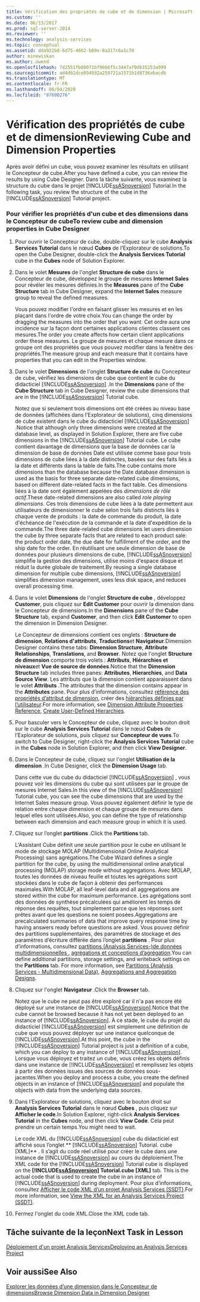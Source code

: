 ```yaml
---
title: Vérification des propriétés de cube et de dimension | Microsoft Docs
ms.custom: ''
ms.date: 06/13/2017
ms.prod: sql-server-2014
ms.reviewer: ''
ms.technology: analysis-services
ms.topic: conceptual
ms.assetid: dda922b8-6d75-4662-b09e-8a317c6a1c70
author: minewiskan
ms.author: owend
ms.openlocfilehash: 7d2551fb88071bf9666f5c3447a70db35253a999
ms.sourcegitcommit: ad4d92dce894592a259721a1571b1d8736abacdb
ms.translationtype: MT
ms.contentlocale: fr-FR
ms.lasthandoff: 08/04/2020
ms.locfileid: "87600276"
---
```

# <a name="reviewing-cube-and-dimension-properties"></a><span data-ttu-id="3c5d9-102">Vérification des propriétés de cube et de dimension</span><span class="sxs-lookup"><span data-stu-id="3c5d9-102">Reviewing Cube and Dimension Properties</span></span>
  <span data-ttu-id="3c5d9-103">Après avoir défini un cube, vous pouvez examiner les résultats en utilisant le Concepteur de cube.</span><span class="sxs-lookup"><span data-stu-id="3c5d9-103">After you have defined a cube, you can review the results by using Cube Designer.</span></span> <span data-ttu-id="3c5d9-104">Dans la tâche suivante, vous examinez la structure du cube dans le projet [!INCLUDE[ssASnoversion](../includes/ssasnoversion-md.md)] Tutorial.</span><span class="sxs-lookup"><span data-stu-id="3c5d9-104">In the following task, you review the structure of the cube in the [!INCLUDE[ssASnoversion](../includes/ssasnoversion-md.md)] Tutorial project.</span></span>  
  
### <a name="to-review-cube-and-dimension-properties-in-cube-designer"></a><span data-ttu-id="3c5d9-105">Pour vérifier les propriétés d'un cube et des dimensions dans le Concepteur de cube</span><span class="sxs-lookup"><span data-stu-id="3c5d9-105">To review cube and dimension properties in Cube Designer</span></span>  
  
1.  <span data-ttu-id="3c5d9-106">Pour ouvrir le Concepteur de cube, double-cliquez sur le cube **Analysis Services Tutorial** dans le nœud **Cubes** de l’Explorateur de solutions.</span><span class="sxs-lookup"><span data-stu-id="3c5d9-106">To open the Cube Designer, double-click the **Analysis Services Tutorial** cube in the **Cubes** node of Solution Explorer.</span></span>  
  
2.  <span data-ttu-id="3c5d9-107">Dans le volet **Mesures** de l'onglet **Structure de cube** dans le Concepteur de cube, développez le groupe de mesures **Internet Sales** pour révéler les mesures définies.</span><span class="sxs-lookup"><span data-stu-id="3c5d9-107">In the **Measures** pane of the **Cube Structure** tab in Cube Designer, expand the **Internet Sales** measure group to reveal the defined measures.</span></span>  
  
     <span data-ttu-id="3c5d9-108">Vous pouvez modifier l'ordre en faisant glisser les mesures et en les plaçant dans l'ordre de votre choix.</span><span class="sxs-lookup"><span data-stu-id="3c5d9-108">You can change the order by dragging the measures into the order that you want.</span></span> <span data-ttu-id="3c5d9-109">Cet ordre aura une incidence sur la façon dont certaines applications clientes classent ces mesures.</span><span class="sxs-lookup"><span data-stu-id="3c5d9-109">The order you create affects how certain client applications order these measures.</span></span> <span data-ttu-id="3c5d9-110">Le groupe de mesures et chaque mesure dans ce groupe ont des propriétés que vous pouvez modifier dans la fenêtre des propriétés.</span><span class="sxs-lookup"><span data-stu-id="3c5d9-110">The measure group and each measure that it contains have properties that you can edit in the Properties window.</span></span>  
  
3.  <span data-ttu-id="3c5d9-111">Dans le volet **Dimensions** de l'onglet **Structure de cube** du Concepteur de cube, vérifiez les dimensions de cube que contient le cube du didacticiel [!INCLUDE[ssASnoversion](../includes/ssasnoversion-md.md)] .</span><span class="sxs-lookup"><span data-stu-id="3c5d9-111">In the **Dimensions** pane of the **Cube Structure** tab in Cube Designer, review the cube dimensions that are in the [!INCLUDE[ssASnoversion](../includes/ssasnoversion-md.md)] Tutorial cube.</span></span>  
  
     <span data-ttu-id="3c5d9-112">Notez que si seulement trois dimensions ont été créées au niveau base de données (affichées dans l'Explorateur de solutions), cinq dimensions de cube existent dans le cube du didacticiel [!INCLUDE[ssASnoversion](../includes/ssasnoversion-md.md)] .</span><span class="sxs-lookup"><span data-stu-id="3c5d9-112">Notice that although only three dimensions were created at the database level, as displayed in Solution Explorer, there are five cube dimensions in the [!INCLUDE[ssASnoversion](../includes/ssasnoversion-md.md)] Tutorial cube.</span></span> <span data-ttu-id="3c5d9-113">Le cube contient davantage de dimensions que la base de données car la dimension de base de données Date est utilisée comme base pour trois dimensions de cube liées à la date distinctes, basées sur des faits liés à la date et différents dans la table de faits.</span><span class="sxs-lookup"><span data-stu-id="3c5d9-113">The cube contains more dimensions than the database because the Date database dimension is used as the basis for three separate date-related cube dimensions, based on different date-related facts in the fact table.</span></span> <span data-ttu-id="3c5d9-114">Ces dimensions liées à la date sont également appelées des *dimensions de rôle actif*.</span><span class="sxs-lookup"><span data-stu-id="3c5d9-114">These date-related dimensions are also called *role playing dimensions*.</span></span> <span data-ttu-id="3c5d9-115">Ces trois dimensions de cube liées à la date permettent aux utilisateurs de dimensionner le cube selon trois faits distincts liés à chaque vente de produits : la date de commande du produit, la date d'échéance de l'exécution de la commande et la date d'expédition de la commande.</span><span class="sxs-lookup"><span data-stu-id="3c5d9-115">The three date-related cube dimensions let users dimension the cube by three separate facts that are related to each product sale: the product order date, the due date for fulfillment of the order, and the ship date for the order.</span></span> <span data-ttu-id="3c5d9-116">En réutilisant une seule dimension de base de données pour plusieurs dimensions de cube, [!INCLUDE[ssASnoversion](../includes/ssasnoversion-md.md)] simplifie la gestion des dimensions, utilise moins d'espace disque et réduit la durée globale de traitement.</span><span class="sxs-lookup"><span data-stu-id="3c5d9-116">By reusing a single database dimension for multiple cube dimensions, [!INCLUDE[ssASnoversion](../includes/ssasnoversion-md.md)] simplifies dimension management, uses less disk space, and reduces overall processing time.</span></span>  
  
4.  <span data-ttu-id="3c5d9-117">Dans le volet **Dimensions** de l'onglet **Structure de cube** , développez **Customer**, puis cliquez sur **Edit Customer** pour ouvrir la dimension dans le Concepteur de dimensions.</span><span class="sxs-lookup"><span data-stu-id="3c5d9-117">In the **Dimensions** pane of the **Cube Structure** tab, expand **Customer**, and then click **Edit Customer** to open the dimension in Dimension Designer.</span></span>  
  
     <span data-ttu-id="3c5d9-118">Le Concepteur de dimensions contient ces onglets : **Structure de dimension**, **Relations d'attributs**, **Traductions**et **Navigateur**.</span><span class="sxs-lookup"><span data-stu-id="3c5d9-118">Dimension Designer contains these tabs: **Dimension Structure**, **Attribute Relationships**, **Translations**, and **Browser**.</span></span> <span data-ttu-id="3c5d9-119">Notez que l'onglet **Structure de dimension** comporte trois volets : **Attributs**, **Hiérarchies et niveaux**et **Vue de source de données**.</span><span class="sxs-lookup"><span data-stu-id="3c5d9-119">Notice that the **Dimension Structure** tab includes three panes: **Attributes**, **Hierarchies**, and **Data Source View**.</span></span> <span data-ttu-id="3c5d9-120">Les attributs que la dimension contient apparaissent dans le volet **Attributs** .</span><span class="sxs-lookup"><span data-stu-id="3c5d9-120">The attributes that the dimension contains appear in the **Attributes** pane.</span></span> <span data-ttu-id="3c5d9-121">Pour plus d’informations, consultez [référence des propriétés d’attribut de dimension](multidimensional-models/dimension-attribute-properties-reference.md), créer des [hiérarchies définies par l’utilisateur](multidimensional-models/user-defined-hierarchies-create.md).</span><span class="sxs-lookup"><span data-stu-id="3c5d9-121">For more information, see [Dimension Attribute Properties Reference](multidimensional-models/dimension-attribute-properties-reference.md), [Create User-Defined Hierarchies](multidimensional-models/user-defined-hierarchies-create.md).</span></span>  
  
5.  <span data-ttu-id="3c5d9-122">Pour basculer vers le Concepteur de cube, cliquez avec le bouton droit sur le cube **Analysis Services Tutorial** dans le nœud **Cubes** de l’Explorateur de solutions, puis cliquez sur **Concepteur de vues**.</span><span class="sxs-lookup"><span data-stu-id="3c5d9-122">To switch to Cube Designer, right-click the **Analysis Services Tutorial** cube in the **Cubes** node in Solution Explorer, and then click **View Designer**.</span></span>  
  
6.  <span data-ttu-id="3c5d9-123">Dans le Concepteur de cube, cliquez sur l'onglet **Utilisation de la dimension** .</span><span class="sxs-lookup"><span data-stu-id="3c5d9-123">In Cube Designer, click the **Dimension Usage** tab.</span></span>  
  
     <span data-ttu-id="3c5d9-124">Dans cette vue du cube du didacticiel [!INCLUDE[ssASnoversion](../includes/ssasnoversion-md.md)] , vous pouvez voir les dimensions du cube qui sont utilisées par le groupe de mesures Internet Sales.</span><span class="sxs-lookup"><span data-stu-id="3c5d9-124">In this view of the [!INCLUDE[ssASnoversion](../includes/ssasnoversion-md.md)] Tutorial cube, you can see the cube dimensions that are used by the Internet Sales measure group.</span></span> <span data-ttu-id="3c5d9-125">Vous pouvez également définir le type de relation entre chaque dimension et chaque groupe de mesures dans lequel elles sont utilisées.</span><span class="sxs-lookup"><span data-stu-id="3c5d9-125">Also, you can define the type of relationship between each dimension and each measure group in which it is used.</span></span>  
  
7.  <span data-ttu-id="3c5d9-126">Cliquez sur l’onglet **partitions** .</span><span class="sxs-lookup"><span data-stu-id="3c5d9-126">Click the **Partitions** tab.</span></span>  
  
     <span data-ttu-id="3c5d9-127">L'Assistant Cube définit une seule partition pour le cube en utilisant le mode de stockage MOLAP (Multidimensional Online Analytical Processing) sans agrégations.</span><span class="sxs-lookup"><span data-stu-id="3c5d9-127">The Cube Wizard defines a single partition for the cube, by using the multidimensional online analytical processing (MOLAP) storage mode without aggregations.</span></span> <span data-ttu-id="3c5d9-128">Avec MOLAP, toutes les données de niveau feuille et toutes les agrégations sont stockées dans le cube de façon à obtenir des performances maximales.</span><span class="sxs-lookup"><span data-stu-id="3c5d9-128">With MOLAP, all leaf-level data and all aggregations are stored within the cube for maximum performance.</span></span> <span data-ttu-id="3c5d9-129">Les agrégations sont des données de synthèse précalculées qui améliorent les temps de réponse des requêtes, tout simplement parce que les réponses sont prêtes avant que les questions ne soient posées.</span><span class="sxs-lookup"><span data-stu-id="3c5d9-129">Aggregations are precalculated summaries of data that improve query response time by having answers ready before questions are asked.</span></span> <span data-ttu-id="3c5d9-130">Vous pouvez définir des partitions supplémentaires, des paramètres de stockage et des paramètres d’écriture différée dans l’onglet **partitions** . Pour plus d’informations, consultez [partitions &#40;Analysis Services-&#41;de données multidimensionnelles ](multidimensional-models-olap-logical-cube-objects/partitions-analysis-services-multidimensional-data.md), [agrégations et conceptions d’agrégation](multidimensional-models-olap-logical-cube-objects/aggregations-and-aggregation-designs.md).</span><span class="sxs-lookup"><span data-stu-id="3c5d9-130">You can define additional partitions, storage settings, and writeback settings on the **Partitions** tab. For more information, see [Partitions &#40;Analysis Services - Multidimensional Data&#41;](multidimensional-models-olap-logical-cube-objects/partitions-analysis-services-multidimensional-data.md), [Aggregations and Aggregation Designs](multidimensional-models-olap-logical-cube-objects/aggregations-and-aggregation-designs.md).</span></span>  
  
8.  <span data-ttu-id="3c5d9-131">Cliquez sur l'onglet **Navigateur** .</span><span class="sxs-lookup"><span data-stu-id="3c5d9-131">Click the **Browser** tab.</span></span>  
  
     <span data-ttu-id="3c5d9-132">Notez que le cube ne peut pas être exploré car il n'a pas encore été déployé sur une instance de [!INCLUDE[ssASnoversion](../includes/ssasnoversion-md.md)].</span><span class="sxs-lookup"><span data-stu-id="3c5d9-132">Notice that the cube cannot be browsed because it has not yet been deployed to an instance of [!INCLUDE[ssASnoversion](../includes/ssasnoversion-md.md)].</span></span> <span data-ttu-id="3c5d9-133">À ce stade, le cube du projet du didacticiel [!INCLUDE[ssASnoversion](../includes/ssasnoversion-md.md)] est simplement une définition de cube que vous pouvez déployer sur une instance quelconque de [!INCLUDE[ssASnoversion](../includes/ssasnoversion-md.md)].</span><span class="sxs-lookup"><span data-stu-id="3c5d9-133">At this point, the cube in the [!INCLUDE[ssASnoversion](../includes/ssasnoversion-md.md)] Tutorial project is just a definition of a cube, which you can deploy to any instance of [!INCLUDE[ssASnoversion](../includes/ssasnoversion-md.md)].</span></span> <span data-ttu-id="3c5d9-134">Lorsque vous déployez et traitez un cube, vous créez les objets définis dans une instance de [!INCLUDE[ssASnoversion](../includes/ssasnoversion-md.md)] et remplissez les objets à partir des données issues des sources de données sous-jacentes.</span><span class="sxs-lookup"><span data-stu-id="3c5d9-134">When you deploy and process a cube, you create the defined objects in an instance of [!INCLUDE[ssASnoversion](../includes/ssasnoversion-md.md)] and populate the objects with data from the underlying data sources.</span></span>  
  
9. <span data-ttu-id="3c5d9-135">Dans l’Explorateur de solutions, cliquez avec le bouton droit sur **Analysis Services Tutorial** dans le nœud **Cubes** , puis cliquez sur **Afficher le code**.</span><span class="sxs-lookup"><span data-stu-id="3c5d9-135">In Solution Explorer, right-click **Analysis Services Tutorial** in the **Cubes** node, and then click **View Code**.</span></span> <span data-ttu-id="3c5d9-136">Cela peut prendre un certain temps.</span><span class="sxs-lookup"><span data-stu-id="3c5d9-136">You might need to wait.</span></span>  
  
     <span data-ttu-id="3c5d9-137">Le code XML du [!INCLUDE[ssASnoversion](../includes/ssasnoversion-md.md)] cube du didacticiel est affiché sous l’onglet \*\* [!INCLUDE[ssASnoversion](../includes/ssasnoversion-md.md)] Tutorial. cube [XML]\*\* . Il s’agit du code réel utilisé pour créer le cube dans une instance de [!INCLUDE[ssASnoversion](../includes/ssasnoversion-md.md)] au cours du déploiement.</span><span class="sxs-lookup"><span data-stu-id="3c5d9-137">The XML code for the [!INCLUDE[ssASnoversion](../includes/ssasnoversion-md.md)] Tutorial cube is displayed on the **[!INCLUDE[ssASnoversion](../includes/ssasnoversion-md.md)] Tutorial.cube [XML]** tab. This is the actual code that is used to create the cube in an instance of [!INCLUDE[ssASnoversion](../includes/ssasnoversion-md.md)] during deployment.</span></span> <span data-ttu-id="3c5d9-138">Pour plus d’informations, consultez [Afficher le code XML d’un projet Analysis Services &#40;SSDT&#41;](multidimensional-models/view-the-xml-for-an-analysis-services-project-ssdt.md).</span><span class="sxs-lookup"><span data-stu-id="3c5d9-138">For more information, see [View the XML for an Analysis Services Project &#40;SSDT&#41;](multidimensional-models/view-the-xml-for-an-analysis-services-project-ssdt.md).</span></span>  
  
10. <span data-ttu-id="3c5d9-139">Fermez l'onglet du code XML.</span><span class="sxs-lookup"><span data-stu-id="3c5d9-139">Close the XML code tab.</span></span>  
  
## <a name="next-task-in-lesson"></a><span data-ttu-id="3c5d9-140">Tâche suivante de la leçon</span><span class="sxs-lookup"><span data-stu-id="3c5d9-140">Next Task in Lesson</span></span>  
 [<span data-ttu-id="3c5d9-141">Déploiement d'un projet Analysis Services</span><span class="sxs-lookup"><span data-stu-id="3c5d9-141">Deploying an Analysis Services Project</span></span>](lesson-2-5-deploying-an-analysis-services-project.md)  
  
## <a name="see-also"></a><span data-ttu-id="3c5d9-142">Voir aussi</span><span class="sxs-lookup"><span data-stu-id="3c5d9-142">See Also</span></span>  
 [<span data-ttu-id="3c5d9-143">Explorer les données d’une dimension dans le Concepteur de dimensions</span><span class="sxs-lookup"><span data-stu-id="3c5d9-143">Browse Dimension Data in Dimension Designer</span></span>](multidimensional-models/database-dimensions-browse-dimension-data-in-dimension-designer.md)  
  
  
